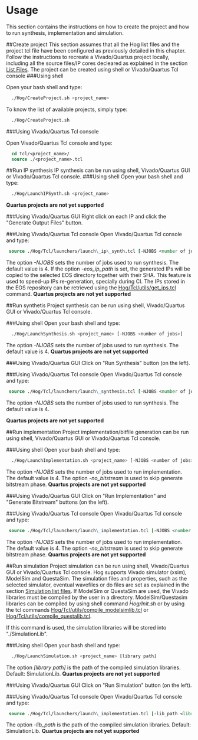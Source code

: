 # Usage

This section contains the instructions on how to create the project and how to run synthesis, implementation and simulation.

##Create project
This section assumes that all the Hog list files and the project tcl file have been configured as previously detailed in this chapter. 
Follow the instructions to recreate a Vivado/Quartus project locally, including all the source files/IP cores decleared as explained in the section [List Files](../05-List-files). 
The project can be created using shell or Vivado/Quartus Tcl console
###Using shell 

Open your bash shell and type:

``` bash
  ./Hog/CreateProject.sh <project_name>
```
To know the list of available projects, simply type:
``` bash
  ./Hog/CreateProject.sh 
```

###Using Vivado/Quartus Tcl console  

Open Vivado/Quartus Tcl console and type:
``` tcl
  cd Tcl/<project_name>/
  source ./<project_name>.tcl 
```

##Run IP synthesis
IP synthesis can be run using shell, Vivado/Quartus GUI or Vivado/Quartus Tcl console.
###Using shell
Open your bash shell and type:

``` bash
  ./Hog/LaunchIPSynth.sh <project_name> 
```

**Quartus projects are not yet supported**

###Using Vivado/Quartus GUI
Right click on each IP and click the "Generate Output Files" button.

###Using Vivado/Quartus Tcl console
Open Vivado/Quartus Tcl console and type:
``` tcl
 source ./Hog/Tcl/launchers/launch\_ip\_synth.tcl [-NJOBS <number of jobs>] [-eos_ip_path <EOS IP path>] <project_name> 
```
The option *-NJOBS* sets the number of jobs used to run synthesis. The default value is 4.
If the option *-eos_ip_path* is set, the generated IPs will be copied to the selected EOS directory together with their SHA. 
This feature is used to speed-up IPs re-generation, specially during CI.
The IPs stored in the EOS repository can be retrieved using the [Hog/Tcl/utils/get_ips.tcl](../08-Hog_utils/#get-ipstcl) command. 
**Quartus projects are not yet supported**

##Run synthetis
Project synthesis can be run using shell, Vivado/Quartus GUI or Vivado/Quartus Tcl console.

###Using shell
Open your bash shell and type:

``` bash
  ./Hog/LaunchSynthesis.sh <project_name> [-NJOBS <number of jobs>]
```

The option *-NJOBS* sets the number of jobs used to run synthesis. The default value is 4.
**Quartus projects are not yet supported**

###Using Vivado/Quartus GUI
Click on "Run Synthesis" button (on the left).

###Using Vivado/Quartus Tcl console
Open Vivado/Quartus Tcl console and type:
``` tcl
 source ./Hog/Tcl/launchers/launch\_synthesis.tcl [-NJOBS <number of jobs>] <project_name> 
```
The option *-NJOBS* sets the number of jobs used to run synthesis. The default value is 4.

**Quartus projects are not yet supported**


##Run implementation
Project implementation/bitfile generation can be run using shell, Vivado/Quartus GUI or Vivado/Quartus Tcl console.

###Using shell
Open your bash shell and type:

``` bash
  ./Hog/LaunchImplementation.sh <project_name> [-NJOBS <number of jobs>] [-no_bitstream]
```
The option *-NJOBS* sets the number of jobs used to run implementation. The default value is 4.
The option *-no_bitstream* is used to skip generate bitstream phase.
**Quartus projects are not yet supported**

###Using Vivado/Quartus GUI
Click on "Run Implementation" and "Generate Bitstream" buttons (on the left).

###Using Vivado/Quartus Tcl console
Open Vivado/Quartus Tcl console and type:
``` tcl
 source ./Hog/Tcl/launchers/launch\_implementation.tcl [-NJOBS <number of jobs>] [-no_bitstream] <project_name>
```

The option *-NJOBS* sets the number of jobs used to run implementation. The default value is 4.
The option *-no_bitstream* is used to skip generate bitstream phase.
**Quartus projects are not yet supported**

##Run simulation
Project simulation can be run using shell, Vivado/Quartus GUI or Vivado/Quartus Tcl console.
Hog supports Vivado simulator (xsim), ModelSim and QuestaSim. 
The simulation files and properties, such as the selected simulator, eventual wavefiles or do files are set as explained in the section
[Simulation list files](../05-List-files/#simulation-list-files-sim).
If ModelSim or QuestaSim are used, the Vivado libraries must be compiled by the user in a directory. 
ModelSim/Questasim libraries can be compiled by using shell command *Hog/Init.sh* or by using the tcl commands [Hog/Tcl/utils/compile_modelsimlib.tcl](../08-Hog-utils/#compile_modelsimlibtcl) or [Hog/Tcl/utils/compile_questalib.tcl](../08-Hog-utils/#compile_questalibtcl). 

If this command is used, the simulation libraries will be stored into "./SimulationLib".

###Using shell
Open your bash shell and type:

``` bash
  ./Hog/LaunchSimulation.sh <project_name> [library path]
```
The option *[library path]* is the path of the compiled simulation libraries. Default: SimulationLib.
**Quartus projects are not yet supported**

###Using Vivado/Quartus GUI
Click on "Run Simulation" button (on the left).

###Using Vivado/Quartus Tcl console
Open Vivado/Quartus Tcl console and type:
``` tcl
 source ./Hog/Tcl/launchers/launch\_implementation.tcl [-lib_path <library path>] <project_name>
```

The option *-lib_path* is the path of the compiled simulation libraries. Default: SimulationLib.
**Quartus projects are not yet supported**

